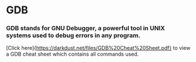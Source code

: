 # GDB 
### GDB stands for GNU Debugger, a powerful tool in UNIX systems used to debug errors in any program.
[Click here]{https://darkdust.net/files/GDB%20Cheat%20Sheet.pdf} to view a GDB cheat sheet which contains all commands used.
